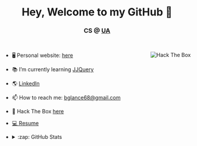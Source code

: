 <h1 align="center"> Hey, Welcome to my GitHub 👋</h1>
<h3 align="center">CS @ <a href="https://www.uakron.edu/" target="_blank">UA</a></h3>
<!--
**BrendanGlancy/BrendanGlancy** is a ✨ _special_ ✨ repository because its `README.md` (this file) appears on your GitHub profile. -->


<br>
<p align="left" margin-top="10px">
  <img  src="http://www.hackthebox.eu/badge/image/414640" alt="Hack The Box" width="auto" align="right">
</p>
 <p align="left">

  
- 🖥 Personal website: <a href="https://dev-port-lac.vercel.app/" target="_blank">here</a> <br>

- 📚 I’m currently learning <a href="https://jjquery.io/">JJQuery</a> <br>

- 🌎 <a href="https://www.linkedin.com/in/brendan-glancy/" target="-blank">LinkedIn</a> <br>

- 📫 How to reach me: bglance68@gmail.com  <br>

- 🦠 Hack The Box <a href="https://www.hackthebox.eu/profile/414640" target="-blank">here</a>

- <a href="https://brendanglancy.github.io/Resume/" target="_blank"> 💻 Resume</a>

- <details>
  <summary>:zap: GitHub Stats</summary>

  <p> <img alt="Brendan's GitHub Stats" src="https://github-readme-stats.vercel.app/api/top-langs/?username=BrendanGlancy&hide=css,html,jupyter%20notebook,plpgsql&theme=tokyonight" /></p>
  <br>
   <p><img align="center" src="https://github-readme-stats.vercel.app/api?username=brendanglancy&theme=tokyonight" align="center"/></p>
  </details>

</p>
